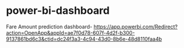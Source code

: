 # power-bi-dashboard
Fare Amount prediction dashboard- https://app.powerbi.com/Redirect?action=OpenApp&appId=ae7f0d78-607f-4d2f-b300-9137861bd6c3&ctid=dc24f3a3-4c94-43d0-8b6e-48d8110faa4b

